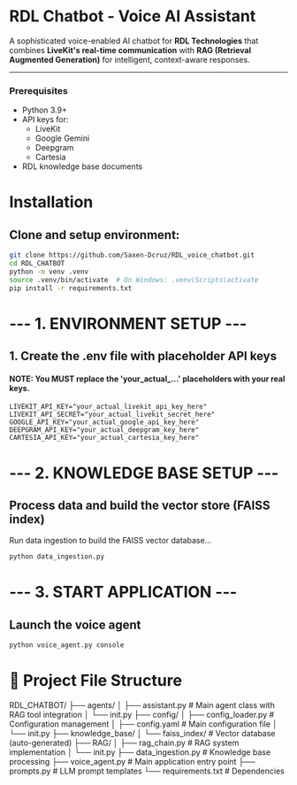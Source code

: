 # RDL Chatbot - Voice AI Assistant

A sophisticated voice-enabled AI chatbot for **RDL Technologies** that combines **LiveKit's real-time communication** with **RAG (Retrieval Augmented Generation)** for intelligent, context-aware responses.

---

### Prerequisites
- Python 3.9+
- API keys for:
  - LiveKit
  - Google Gemini
  - Deepgram
  - Cartesia
- RDL knowledge base documents

# Installation
## Clone and setup environment:
```bash
git clone https://github.com/Saxen-Dcruz/RDL_voice_chatbot.git
cd RDL_CHATBOT
python -m venv .venv
source .venv/bin/activate  # On Windows: .venv\Scripts\activate
pip install -r requirements.txt 
```
# --- 1. ENVIRONMENT SETUP ---
## 1. Create the .env file with placeholder API keys
#### NOTE: You MUST replace the 'your_actual_...' placeholders with your real keys.
```env
LIVEKIT_API_KEY="your_actual_livekit_api_key_here"
LIVEKIT_API_SECRET="your_actual_livekit_secret_here"
GOOGLE_API_KEY="your_actual_google_api_key_here"
DEEPGRAM_API_KEY="your_actual_deepgram_key_here"
CARTESIA_API_KEY="your_actual_cartesia_key_here"
```

# --- 2. KNOWLEDGE BASE SETUP ---
## Process data and build the vector store (FAISS index)
   Run data ingestion to build the FAISS vector database...
   ```bash
   python data_ingestion.py
```
# --- 3. START APPLICATION ---
## Launch the voice agent
``` bash
python voice_agent.py console
```
# 📁 Project File Structure
RDL_CHATBOT/
├── agents/
│ ├── assistant.py # Main agent class with RAG tool integration
│ └── init.py
├── config/
│ ├── config_loader.py # Configuration management
│ ├── config.yaml # Main configuration file
│ └── init.py
├── knowledge_base/
│ └── faiss_index/ # Vector database (auto-generated)
├── RAG/
│ ├── rag_chain.py # RAG system implementation
│ └── init.py
├── data_ingestion.py # Knowledge base processing
├── voice_agent.py # Main application entry point
├── prompts.py # LLM prompt templates
└── requirements.txt # Dependencies 

